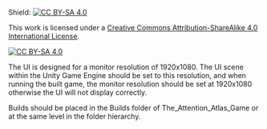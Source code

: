 Shield: [![CC BY-SA 4.0][cc-by-sa-shield]][cc-by-sa]

This work is licensed under a
[Creative Commons Attribution-ShareAlike 4.0 International License][cc-by-sa].

[![CC BY-SA 4.0][cc-by-sa-image]][cc-by-sa]

[cc-by-sa]: http://creativecommons.org/licenses/by-sa/4.0/
[cc-by-sa-image]: https://licensebuttons.net/l/by-sa/4.0/88x31.png
[cc-by-sa-shield]: https://img.shields.io/badge/License-CC%20BY--SA%204.0-lightgrey.svg

The UI is designed for a monitor resolution of 1920x1080. The UI scene within the Unity Game Engine should be set to this resolution, and when running the built game, the monitor resolution should be set at 1920x1080 otherwise the UI will not display correctly.

Builds should be placed in the Builds folder of The_Attention_Atlas_Game or at the same level in the folder hierarchy.
